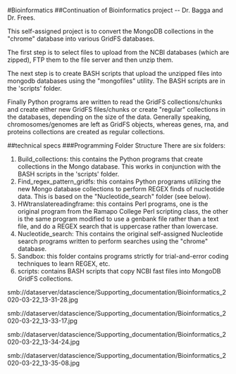 #Bioinformatics
##Continuation of Bioinformatics project -- Dr. Bagga and Dr. Frees.

This self-assigned project is to convert the MongoDB collections in the "chrome" database into various GridFS databases.

The first step is to select files to upload from the NCBI databases (which are zipped), FTP them to the file server and then unzip them.

The next step is to create BASH scripts that upload the unzipped files into mongodb databases using the "mongofiles" utility. The BASH scripts are in the 'scripts' folder.

Finally Python programs are written to read the GridFS collections/chunks and create either new GridFS files/chunks or create "regular" collections in the databases, depending on the size of the data. Generally speaking, chromosomes/genomes are left as GridFS objects, whereas genes, rna, and proteins collections are created as regular collections.

##technical specs
###Programming Folder Structure
There are six folders:
1. Build_collections: this contains the Python programs that create collections in the Mongo database. This works in conjunction with the BASH scripts in the 'scripts' folder.
2. Find_regex_pattern_gridfs: this contains Python programs utilizing the new Mongo database collections to perform REGEX finds of nucleotide data. This is based on the "Nucleotide_search" folder (see below).
3. HWtranslatereadingframe: this contains Perl programs, one is the original program from the Ramapo College Perl scripting class, the other is the same program modified to use a genbank file rather than a text file, and do a REGEX search that is uppercase rather than lowercase.
4. Nucleotide_search: This contains the original self-assigned Nucleotide search programs written to perform searches using the "chrome" database.
5. Sandbox: this folder contains programs strictly for trial-and-error coding techniques to learn REGEX, etc.
6. scripts: contains BASH scripts that copy NCBI fast files into MongoDB GridFS collections.


smb://dataserver/datascience/Supporting_documentation/Bioinformatics_2020-03-22_13-31-28.jpg

smb://dataserver/datascience/Supporting_documentation/Bioinformatics_2020-03-22_13-33-17.jpg

smb://dataserver/datascience/Supporting_documentation/Bioinformatics_2020-03-22_13-34-24.jpg

smb://dataserver/datascience/Supporting_documentation/Bioinformatics_2020-03-22_13-35-08.jpg
